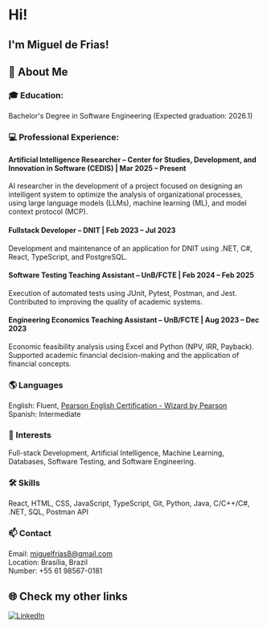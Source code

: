 # Hi!
## I'm Miguel de Frias!

## 🚀 About Me
### 🎓 Education:
Bachelor's Degree in Software Engineering (Expected graduation: 2026.1)
### 💻 Professional Experience: 

#### **Artificial Intelligence Researcher – Center for Studies, Development, and Innovation in Software (CEDIS)** | Mar 2025 – Present
AI researcher in the development of a project focused on designing an intelligent system to optimize the analysis of organizational processes, using large language models (LLMs), machine learning (ML), and model context protocol (MCP).

#### **Fullstack Developer – DNIT** | Feb 2023 – Jul 2023
Development and maintenance of an application for DNIT using .NET, C#, React, TypeScript, and PostgreSQL.

#### **Software Testing Teaching Assistant – UnB/FCTE** | Feb 2024 – Feb 2025
Execution of automated tests using JUnit, Pytest, Postman, and Jest. Contributed to improving the quality of academic systems.

#### **Engineering Economics Teaching Assistant – UnB/FCTE** | Aug 2023 – Dec 2023
Economic feasibility analysis using Excel and Python (NPV, IRR, Payback). Supported academic financial decision-making and the application of financial concepts.

### 🌎 Languages
English: Fluent, [Pearson English Certification - Wizard by Pearson](https://github.com/migueldefrias/MiguelDeFrias/blob/main/docs/Cert.Ingles_MiguelBarbosa.pdf) <br>
Spanish: Intermediate

### 🌱 Interests
Full-stack Development, Artificial Intelligence, Machine Learning, Databases, Software Testing, and Software Engineering.
### 🛠️ Skills

React, HTML, CSS, JavaScript, TypeScript, Git, Python, Java, C/C++/C#, .NET, SQL, Postman API


### 📫 Contact
Email: miguelfrias8@gmail.com <br>
Location: Brasília, Brazil <br>
Number: +55 61 98567-0181

## 🌐 Check my other links
[![LinkedIn](https://img.shields.io/badge/LinkedIn-0077B5?style=for-the-badge&logo=linkedin&logoColor=white
)](https://www.linkedin.com/in/miguel-de-frias/)

